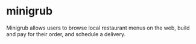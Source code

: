 # minigrub
Minigrub allows users to browse local restaurant menus on the web, build and pay for their order, and schedule a delivery.